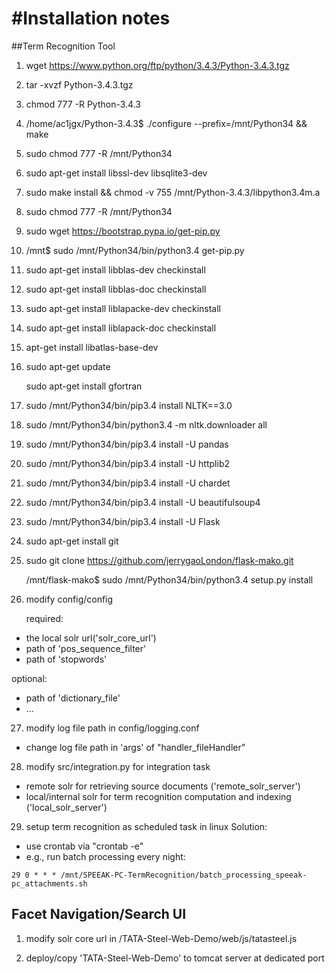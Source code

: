 #Installation notes
=====================

##Term Recognition Tool

1) wget https://www.python.org/ftp/python/3.4.3/Python-3.4.3.tgz

2) tar -xvzf Python-3.4.3.tgz

3) chmod 777 -R Python-3.4.3

4) /home/ac1jgx/Python-3.4.3$ ./configure --prefix=/mnt/Python34  &&
	make

5) sudo chmod 777 -R /mnt/Python34

6) sudo apt-get install libssl-dev libsqlite3-dev

7) sudo make install && chmod -v 755 /mnt/Python-3.4.3/libpython3.4m.a

8) sudo chmod 777 -R /mnt/Python34

9) sudo wget https://bootstrap.pypa.io/get-pip.py

10) /mnt$ sudo /mnt/Python34/bin/python3.4 get-pip.py

11) sudo apt-get install libblas-dev checkinstall

12) sudo apt-get install libblas-doc checkinstall

13) sudo apt-get install liblapacke-dev checkinstall

14) sudo apt-get install liblapack-doc checkinstall

15) apt-get install libatlas-base-dev

16) sudo apt-get update

    sudo apt-get install gfortran

17) sudo /mnt/Python34/bin/pip3.4 install NLTK==3.0

18) sudo /mnt/Python34/bin/python3.4 -m nltk.downloader all

19) sudo /mnt/Python34/bin/pip3.4 install -U pandas

20) sudo /mnt/Python34/bin/pip3.4 install -U httplib2

21) sudo /mnt/Python34/bin/pip3.4 install -U chardet

22) sudo /mnt/Python34/bin/pip3.4 install -U beautifulsoup4

23) sudo /mnt/Python34/bin/pip3.4 install -U Flask

24) sudo apt-get install git

25) sudo git clone https://github.com/jerrygaoLondon/flask-mako.git

	/mnt/flask-mako$ sudo /mnt/Python34/bin/python3.4 setup.py install

26) modify config/config

	required:
* the local solr url('solr_core_url')
* path of 'pos_sequence_filter'
* path of 'stopwords'

optional:
* path of 'dictionary_file'
* ...

27) modify log file path in config/logging.conf
* change log file path in 'args' of "handler_fileHandler"
	
28) modify src/integration.py for integration task
* remote solr for retrieving source documents ('remote_solr_server')
* local/internal solr for term recognition computation and indexing ('local_solr_server')

29) setup term recognition as scheduled task in linux
	Solution:
* use crontab via "crontab -e"
* e.g., run batch processing every night:

```
29 0 * * * /mnt/SPEEAK-PC-TermRecognition/batch_processing_speeak-pc_attachments.sh
```

## Facet Navigation/Search UI

1) modify solr core url in /TATA-Steel-Web-Demo/web/js/tatasteel.js

2) deploy/copy 'TATA-Steel-Web-Demo' to tomcat server at dedicated port

